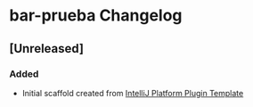 <!-- Keep a Changelog guide -> https://keepachangelog.com -->

# bar-prueba Changelog

## [Unreleased]
### Added
- Initial scaffold created from [IntelliJ Platform Plugin Template](https://github.com/JetBrains/intellij-platform-plugin-template)
